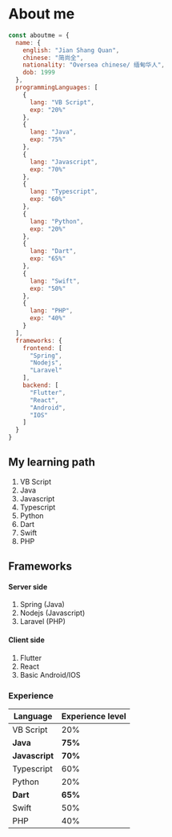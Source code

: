 # About me
```javascript
const aboutme = {
  name: {
    english: "Jian Shang Quan",
    chinese: "简尚全",
    nationality: "Oversea chinese/ 缅甸华人",
    dob: 1999
  },
  programmingLanguages: [
    {
      lang: "VB Script",
      exp: "20%"
    },
    {
      lang: "Java",
      exp: "75%"
    },
    {
      lang: "Javascript",
      exp: "70%"
    },
    {
      lang: "Typescript",
      exp: "60%"
    },
    {
      lang: "Python",
      exp: "20%"
    },
    {
      lang: "Dart",
      exp: "65%"
    },
    {
      lang: "Swift",
      exp: "50%"
    },
    {
      lang: "PHP",
      exp: "40%"
    }
  ],
  frameworks: {
    frontend: [
      "Spring",
      "Nodejs",
      "Laravel"
    ],
    backend: [
      "Flutter",
      "React",
      "Android",
      "IOS"
    ]
  }
}
```

## My learning path
1. VB Script
2. Java
3. Javascript
4. Typescript
5. Python
6. Dart
7. Swift
8. PHP

## Frameworks 
#### Server side
1. Spring (Java)
2. Nodejs (Javascript)
3. Laravel (PHP)
#### Client side 
1. Flutter
2. React
3. Basic Android/IOS


### Experience
|Language| Experience level  |
|--|--|
| VB Script | 20% |
| **Java** | **75%** |
| **Javascript** | **70%** |
| Typescript | 60% |
| Python | 20% |
| **Dart** | **65%** |
| Swift | 50% |
| PHP | 40% |


